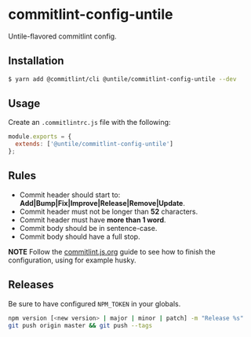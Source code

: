 # commitlint-config-untile

Untile-flavored commitlint config.

## Installation

```sh
$ yarn add @commitlint/cli @untile/commitlint-config-untile --dev
```

## Usage

Create an `.commitlintrc.js` file with the following:

```js
module.exports = {
  extends: ['@untile/commitlint-config-untile']
};
```

## Rules

- Commit header should start to: **Add|Bump|Fix|Improve|Release|Remove|Update**.
- Commit header must not be longer than **52** characters.
- Commit header must have **more than 1 word**.
- Commit body should be in sentence-case.
- Commit body should have a full stop.

**NOTE**
Follow the [commitlint.js.org](https://commitlint.js.org/#/guides-local-setup?id=install-husky) guide
to see how to finish the configuration, using for example husky.

## Releases

Be sure to have configured `NPM_TOKEN` in your globals.

```bash
npm version [<new version> | major | minor | patch] -m "Release %s"
git push origin master && git push --tags
```

